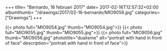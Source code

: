 +++
title= "Bernardo, 16 februari 2017"
date= 2017-02-16T12:57:32+02:00
albumthumb= "/drawings/2017/02-16-bernardo/MIO9056.jpg"
categories= ["Drawings"]
+++

{{< photo full="MIO9054.jpg" thumb="MIO9054.jpg">}}
{{< photo full="MIO9055.jpg" thumb="MIO9055.jpg">}}
{{< photo full="MIO9056.jpg" thumb="MIO9056.jpg" phototitle="dualisme" alt="portrait with hand in front of face" description="portrait with hand in front of face">}}
